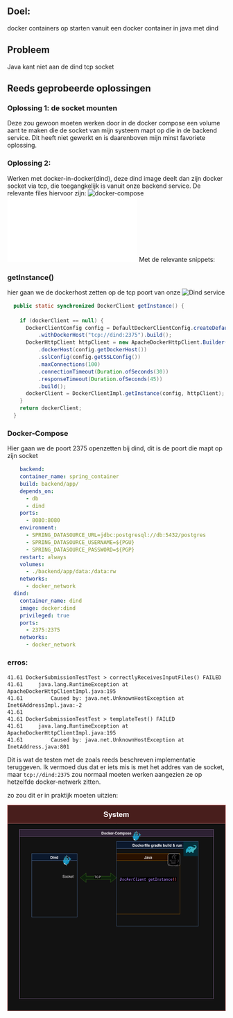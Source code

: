 ## Doel: 
docker containers op starten vanuit een docker container in java met dind 

## Probleem
Java kant niet aan de dind tcp socket

## Reeds geprobeerde oplossingen
### Oplossing 1: de socket mounten
Deze zou gewoon moeten werken door in de docker compose een volume aant te maken die de socket van mijn systeem mapt op die in de backend service. Dit heeft niet gewerkt en is daarenboven mijn minst favoriete oplossing.

### Oplossing 2:
Werken met docker-in-docker(dind), deze dind image deelt dan zijn docker socket via tcp, die toegangkelijk is vanuit onze backend service.
De relevante files hiervoor zijn:
![docker-compose](docker-compose.yaml)
![DockerCLientInstance](backend/app/src/main/java/com/ugent/pidgeon/util/DockerClientInstance.java)
Met de relevante snippets:

### getInstance()
hier gaan we de dockerhost zetten op de tcp poort van onze ![Dind](https://hub.docker.com/layers/library/docker/dind/images/sha256-f95f0b3931e90bd65ec7542af140f72371f65dad1044e325ff04016e34db3b96?context=explore) service
```java
  public static synchronized DockerClient getInstance() {

    if (dockerClient == null) {
      DockerClientConfig config = DefaultDockerClientConfig.createDefaultConfigBuilder()
          .withDockerHost("tcp://dind:2375").build();
      DockerHttpClient httpClient = new ApacheDockerHttpClient.Builder()
          .dockerHost(config.getDockerHost())
          .sslConfig(config.getSSLConfig())
          .maxConnections(100)
          .connectionTimeout(Duration.ofSeconds(30))
          .responseTimeout(Duration.ofSeconds(45))
          .build();
      dockerClient = DockerClientImpl.getInstance(config, httpClient);
    }
    return dockerClient;
  }
```
### Docker-Compose
Hier gaan we de poort 2375 openzetten bij dind, dit is de poort die mapt op zijn socket
```yaml
    backend:
    container_name: spring_container
    build: backend/app/
    depends_on:
      - db
      - dind
    ports:
      - 8080:8080
    environment:
      - SPRING_DATASOURCE_URL=jdbc:postgresql://db:5432/postgres
      - SPRING_DATASOURCE_USERNAME=${PGU}
      - SPRING_DATASOURCE_PASSWORD=${PGP}
    restart: always
    volumes:
      - ./backend/app/data:/data:rw
    networks:
      - docker_network
  dind:
    container_name: dind
    image: docker:dind
    privileged: true
    ports:
      - 2375:2375
    networks:
      - docker_network
```
### erros:
```
41.61 DockerSubmissionTestTest > correctlyReceivesInputFiles() FAILED
41.61     java.lang.RuntimeException at ApacheDockerHttpClientImpl.java:195
41.61         Caused by: java.net.UnknownHostException at Inet6AddressImpl.java:-2
41.61 
41.61 DockerSubmissionTestTest > templateTest() FAILED
41.61     java.lang.RuntimeException at ApacheDockerHttpClientImpl.java:195
41.61         Caused by: java.net.UnknownHostException at InetAddress.java:801
```
Dit is wat de testen met de zoals reeds beschreven implementatie teruggeven.
Ik vermoed dus dat er iets mis is met het addres van de socket, maar `tcp://dind:2375` zou normaal moeten werken aangezien ze op hetzelfde docker-netwerk zitten.

zo zou dit er in praktijk moeten uitzien:

![dind chart](dind-chart.png)


